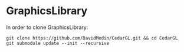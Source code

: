 # GraphicsLibrary

In order to clone GraphicsLibrary:
```
git clone https://github.com/DavidMedin/CedarGL.git && cd CedarGL
git submodule update --init --recursive
```
